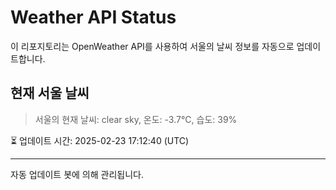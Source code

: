 
# Weather API Status

이 리포지토리는 OpenWeather API를 사용하여 서울의 날씨 정보를 자동으로 업데이트합니다.

## 현재 서울 날씨
> 서울의 현재 날씨: clear sky, 온도: -3.7°C, 습도: 39%

⏳ 업데이트 시간: 2025-02-23 17:12:40 (UTC)

---
자동 업데이트 봇에 의해 관리됩니다.

